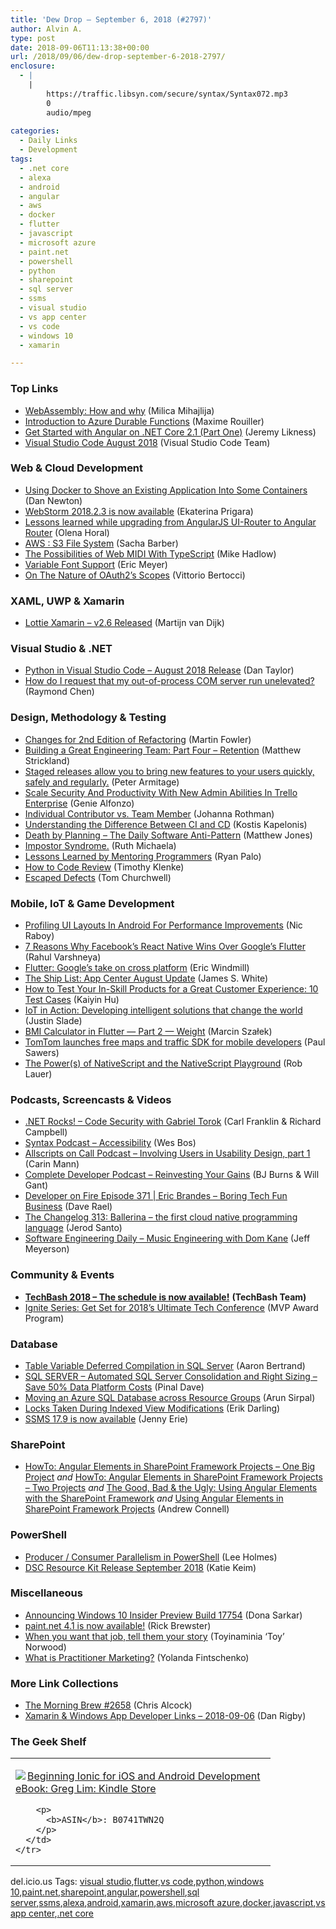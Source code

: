 ```yaml
---
title: 'Dew Drop – September 6, 2018 (#2797)'
author: Alvin A.
type: post
date: 2018-09-06T11:13:38+00:00
url: /2018/09/06/dew-drop-september-6-2018-2797/
enclosure:
  - |
    |
        https://traffic.libsyn.com/secure/syntax/Syntax072.mp3
        0
        audio/mpeg
        
categories:
  - Daily Links
  - Development
tags:
  - .net core
  - alexa
  - android
  - angular
  - aws
  - docker
  - flutter
  - javascript
  - microsoft azure
  - paint.net
  - powershell
  - python
  - sharepoint
  - sql server
  - ssms
  - visual studio
  - vs app center
  - vs code
  - windows 10
  - xamarin

---
```

### <a name="top"></a>Top Links

  * <a href="https://blog.logrocket.com/webassembly-how-and-why-559b7f96cd71" target="_blank">WebAssembly: How and why</a> (Milica Mihajlija)
  * <a href="https://blogs.msdn.microsoft.com/dotnet/2018/09/05/introduction-to-azure-durable-functions/" target="_blank">Introduction to Azure Durable Functions</a> (Maxime Rouiller)
  * <a href="https://blog.jeremylikness.com/get-started-with-angular-on-net-core-2-1-part-one-2effcfe8fae9?source=rss----f5c09f3c73f4---4" target="_blank">Get Started with Angular on .NET Core 2.1 (Part One)</a> (Jeremy Likness)
  * <a href="http://code.visualstudio.com/updates/v1_27" target="_blank">Visual Studio Code August 2018</a> (Visual Studio Code Team)



### <a name="web"></a>Web & Cloud Development

  * <a href="https://dzone.com/articles/using-docker-to-shove-an-existing-application-into?utm_medium=feed&utm_source=feedpress.me&utm_campaign=Feed%3A+dzone%2Fcloud" target="_blank">Using Docker to Shove an Existing Application Into Some Containers</a> (Dan Newton)
  * <a href="https://blog.jetbrains.com/webstorm/2018/09/webstorm-2018-2-3/" target="_blank">WebStorm 2018.2.3 is now available</a> (Ekaterina Prigara)
  * <a href="https://blog.angularindepth.com/lessons-learned-while-upgrading-from-angularjs-ui-router-to-angular-router-13c7cb76938c?source=rss----e5ed704095b---4" target="_blank">Lessons learned while upgrading from AngularJS UI-Router to Angular Router</a> (Olena Horal)
  * <a href="https://sachabarbs.wordpress.com/2018/09/05/aws-s3-file-system/" target="_blank">AWS : S3 File System</a> (Sacha Barber)
  * <a href="http://feedproxy.google.com/~r/CodeRant/~3/sm5bhxcR8O0/the-possibilities-of-web-midi-with.html" target="_blank">The Possibilities of Web MIDI With TypeScript</a> (Mike Hadlow)
  * <a href="https://meyerweb.com/eric/thoughts/2018/09/05/variable-font-support/" target="_blank">Variable Font Support</a> (Eric Meyer)
  * <a href="https://auth0.com/blog/on-the-nature-of-oauth2-scopes/" target="_blank">On The Nature of OAuth2’s Scopes</a> (Vittorio Bertocci)



### <a name="silverlight"></a>XAML, UWP & Xamarin

  * <a href="https://github.com/martijn00/LottieXamarin" target="_blank">Lottie Xamarin &#8211; v2.6 Released</a> (Martijn van Dijk)



### <a name="dotnet"></a>Visual Studio & .NET

  * <a href="https://blogs.msdn.microsoft.com/pythonengineering/2018/09/05/python-in-visual-studio-code-august-2018-release/" target="_blank">Python in Visual Studio Code – August 2018 Release</a> (Dan Taylor)
  * <a href="https://blogs.msdn.microsoft.com/oldnewthing/20180905-00/?p=99655" target="_blank">How do I request that my out-of-process COM server run unelevated?</a> (Raymond Chen)



### <a name="design"></a>Design, Methodology & Testing

  * <a href="https://martinfowler.com/articles/refactoring-2nd-changes.html" target="_blank">Changes for 2nd Edition of Refactoring</a> (Martin Fowler)
  * <a href="https://www.bignerdranch.com/blog/building-a-great-engineering-team-part-four-retention/" target="_blank">Building a Great Engineering Team: Part Four &#8211; Retention</a> (Matthew Strickland)
  * <a href="http://feedproxy.google.com/~r/blogspot/hsDu/~3/lvWkzeCeHgo/staged-releases-allow-you-to-bring-new.html" target="_blank">Staged releases allow you to bring new features to your users quickly, safely and regularly.</a> (Peter Armitage)
  * <a href="https://blog.trello.com/new-admin-abilities-trello-enterprise" target="_blank">Scale Security And Productivity With New Admin Abilities In Trello Enterprise</a> (Genie Alfonzo)
  * <a href="http://feedproxy.google.com/~r/ManagingProductDevelopment/~3/K142hBT6Tcs/" target="_blank">Individual Contributor vs. Team Member</a> (Johanna Rothman)
  * <a href="https://thenewstack.io/understanding-the-difference-between-ci-and-cd/" target="_blank">Understanding the Difference Between CI and CD</a> (Kostis Kapelonis)
  * <a href="http://feedproxy.google.com/~r/ExceptionNotFound/~3/4ZSPONEiIKI/" target="_blank">Death by Planning &#8211; The Daily Software Anti-Pattern</a> (Matthew Jones)
  * <a href="https://dev.to/ruthmichaela/impostor-syndrome-ig4" target="_blank">Impostor Syndrome.</a> (Ruth Michaela)
  * <a href="https://simpleprogrammer.com/lessons-learned-mentoring-programmers/" target="_blank">Lessons Learned by Mentoring Programmers</a> (Ryan Palo)
  * <a href="http://feedproxy.google.com/~r/geekswithblogs/~3/X_H_B09viUU/how-to-code-review.aspx" target="_blank">How to Code Review</a> (Timothy Klenke)
  * <a href="http://feedproxy.google.com/~r/LeadingAgile/~3/buJZGfKXSdA/" target="_blank">Escaped Defects</a> (Tom Churchwell)



### <a name="mobile"></a>Mobile, IoT & Game Development

  * <a href="https://www.thepolyglotdeveloper.com/2018/09/profiling-ui-layouts-android-performance-improvements/" target="_blank">Profiling UI Layouts In Android For Performance Improvements</a> (Nic Raboy)
  * <a href="https://dzone.com/articles/7-reasons-why-facebooks-react-native-wins-over-goo?utm_medium=feed&utm_source=feedpress.me&utm_campaign=Feed%3A+dzone%2Fwebdev" target="_blank">7 Reasons Why Facebook&#8217;s React Native Wins Over Google&#8217;s Flutter</a> (Rahul Varshneya)
  * <a href="https://css-tricks.com/flutter-googles-take-on-cross-platform/" target="_blank">Flutter: Google’s take on cross platform</a> (Eric Windmill)
  * <a href="https://blogs.msdn.microsoft.com/vsappcenter/the-ship-list-app-center-august-update/" target="_blank">The Ship List: App Center August Update</a> (James S. White)
  * <a href="https://developer.amazon.com/blogs/alexa/post/a76e7b27-371d-493a-854e-96dd12f38fbc/10-ways-to-test-your-in-skill-products-for-a-great-customer-experience" target="_blank">How to Test Your In-Skill Products for a Great Customer Experience: 10 Test Cases</a> (Kaiyin Hu)
  * <a href="https://blogs.windows.com/blog/2018/09/05/iot-in-action-developing-intelligent-solutions-that-change-the-world/?WT.mc_id=DX_MVP4025064" target="_blank">IoT in Action: Developing intelligent solutions that change the world</a> (Justin Slade)
  * <a href="https://medium.com/flutter-community/bmi-calculator-in-flutter-part-2-weight-aac4c6feaee8?source=rss----86fb29d7cc6a---4" target="_blank">BMI Calculator in Flutter — Part 2 — Weight</a> (Marcin Szałek)
  * <a href="http://feedproxy.google.com/~r/venturebeat/SZYF/~3/F1BiLuzaYBs/" target="_blank">TomTom launches free maps and traffic SDK for mobile developers</a> (Paul Sawers)
  * <a href="https://www.nativescript.org/blog/the-powers-of-nativescript-and-the-nativescript-playground" target="_blank">The Power(s) of NativeScript and the NativeScript Playground</a> (Rob Lauer)



### <a name="podcasts"></a>Podcasts, Screencasts & Videos

  * <a href="http://www.dotnetrocks.com/default.aspx?ShowNum=1578" target="_blank">.NET Rocks! &#8211; Code Security with Gabriel Torok</a> (Carl Franklin & Richard Campbell)
  * <a href="https://traffic.libsyn.com/secure/syntax/Syntax072.mp3" target="_blank">Syntax Podcast &#8211; Accessibility</a> (Wes Bos)
  * <a href="http://podcast.allscripts.com/e/involving-users-in-usability-design-part-1/" target="_blank">Allscripts on Call Podcast &#8211; Involving Users in Usability Design, part 1</a> (Carin Mann)
  * <a href="https://completedeveloperpodcast.com/episode-160/?utm_source=rss&utm_medium=rss&utm_campaign=episode-160" target="_blank">Complete Developer Podcast &#8211; Reinvesting Your Gains</a> (BJ Burns & Will Gant)
  * <a href="http://developeronfire.com/podcast/episode-371-eric-brandes-boring-tech-fun-business" target="_blank">Developer on Fire Episode 371 | Eric Brandes &#8211; Boring Tech Fun Business</a> (Dave Rael)
  * <a href="https://changelog.com/podcast/313" target="_blank">The Changelog 313: Ballerina – the first cloud native programming language</a> (Jerod Santo)
  * <a href="https://softwareengineeringdaily.com/2018/09/06/music-engineering-with-dom-kane/" target="_blank">Software Engineering Daily &#8211; Music Engineering with Dom Kane</a> (Jeff Meyerson)



### <a name="events"></a>Community & Events

  * <a href="https://techbash.com/schedule" target="_blank"><strong>TechBash 2018 &#8211; The schedule is now available!</strong></a> **(TechBash Team)**
  * <a href="https://blogs.msdn.microsoft.com/mvpawardprogram/2018/09/05/ignite-series-intro-2018/" target="_blank">Ignite Series: Get Set for 2018’s Ultimate Tech Conference</a> (MVP Award Program)



### <a name="sql"></a>Database

  * <a href="http://feedproxy.google.com/~r/MSSQLTips-LatestSqlServerTips/~3/KdgoWjzYwHw/tip.asp" target="_blank">Table Variable Deferred Compilation in SQL Server</a> (Aaron Bertrand)
  * <a href="https://blog.sqlauthority.com/2018/09/06/sql-server-automated-sql-server-consolidation-and-right-sizing-save-50-data-platform-costs/" target="_blank">SQL SERVER – Automated SQL Server Consolidation and Right Sizing – Save 50% Data Platform Costs</a> (Pinal Dave)
  * <a href="https://blobeater.blog/2018/09/05/moving-an-azure-sql-database-across-resource-groups/" target="_blank">Moving an Azure SQL Database across Resource Groups</a> (Arun Sirpal)
  * <a href="http://feedproxy.google.com/~r/BrentOzar-SqlServerDba/~3/Y9o5IW6wxg0/" target="_blank">Locks Taken During Indexed View Modifications</a> (Erik Darling)
  * <a href="https://cloudblogs.microsoft.com/sqlserver/2018/09/05/ssms-17-9-is-now-available/" target="_blank">SSMS 17.9 is now available</a> (Jenny Erie)



### <a name="sp"></a>SharePoint

  * <a href="http://feedproxy.google.com/~r/AndrewConnell/~3/oQoYDIEQj0w/howto-angular-elements-in-sharepoint-framework-projects-one-big-project" target="_blank">HowTo: Angular Elements in SharePoint Framework Projects &#8211; One Big Project</a> _and_ <a href="http://feedproxy.google.com/~r/AndrewConnell/~3/pDYLCCZWngo/howto-angular-elements-in-sharepoint-framework-projects-two-projects" target="_blank">HowTo: Angular Elements in SharePoint Framework Projects &#8211; Two Projects</a> _and_ <a href="http://feedproxy.google.com/~r/AndrewConnell/~3/nNtPQ_KaNkw/the-good-bad-the-ugly-using-angular-elements-with-the-sharepoint-framework" target="_blank">The Good, Bad & the Ugly: Using Angular Elements with the SharePoint Framework</a> _and_ <a href="http://feedproxy.google.com/~r/AndrewConnell/~3/iR5gxmPF5ZU/using-angular-elements-in-sharepoint-framework-projects" target="_blank">Using Angular Elements in SharePoint Framework Projects</a> (Andrew Connell)



### <a name="ps"></a>PowerShell

  * <a href="http://www.leeholmes.com/blog/2018/09/05/producer-consumer-parallelism-in-powershell/" target="_blank">Producer / Consumer Parallelism in PowerShell</a> (Lee Holmes)
  * <a href="https://blogs.msdn.microsoft.com/powershell/2018/09/05/dsc-resource-kit-release-september-2018/" target="_blank">DSC Resource Kit Release September 2018</a> (Katie Keim)



### <a name="misc"></a>Miscellaneous

  * <a href="http://blogs.windows.com/windowsexperience/2018/09/05/announcing-windows-10-insider-preview-build-17754/?WT.mc_id=DX_MVP4025064" target="_blank">Announcing Windows 10 Insider Preview Build 17754</a> (Dona Sarkar)
  * <a href="https://blog.getpaint.net/2018/09/05/paint-net-4-1-is-now-available/" target="_blank">paint.net 4.1 is now available!</a> (Rick Brewster)
  * <a href="https://news.microsoft.com/life/storytelling_resume/" target="_blank">When you want that job, tell them your story</a> (Toyinaminia &#8216;Toy&#8217; Norwood)
  * <a href="https://developermedia.com/what-is-practitioner-marketing/" target="_blank">What is Practitioner Marketing?</a> (Yolanda Fintschenko)



### <a name="links"></a>More Link Collections

  * <a href="http://feedproxy.google.com/~r/ReflectivePerspective/~3/hLDkVb0ke5w/" target="_blank">The Morning Brew #2658</a> (Chris Alcock)
  * <a href="https://links.danrigby.com/2018/09/app-developer-links-2018-09-06/" target="_blank">Xamarin & Windows App Developer Links &#8211; 2018-09-06</a> (Dan Rigby)



### <a name="shelf"></a>The Geek Shelf

<div class="wlWriterEditableSmartContent" id="scid:7dc1bd33-94bd-46fd-a20b-0131235bcd47:9f368d3a-45e9-41fd-bbbf-97919210360e" style="margin: 0px; padding: 0px; float: none; display: inline;">
  <table cellspacing="0" cellpadding="2" width="400" border="0" unselectable="on">
    <tr>
      <td valign="top" width="400">
        <p>
          <a title="Beginning Ionic for iOS and Android Development eBook: Greg Lim: Kindle Store" href="https://www.amazon.com/exec/obidos/ASIN/B0741TWN2Q/amavin-20"><img data-recalc-dims="1" decoding="async" src="https://i0.wp.com/images-na.ssl-images-amazon.com/images/I/413e4JVYE7L._AC_US218_.jpg?w=660&#038;ssl=1" border="0" align="left" style="float:left" />Beginning Ionic for iOS and Android Development eBook: Greg Lim: Kindle Store</a>
        </p>
        
        <p>
          <b>ASIN</b>: B0741TWN2Q
        </p>
      </td>
    </tr>
  </table>
</div>



<div class="wlWriterEditableSmartContent" id="scid:77ECF5F8-D252-44F5-B4EB-D463C5396A79:d3e2de6c-3c72-440e-8b88-18bd3675e699" style="margin: 0px; padding: 0px; float: none; display: inline;">
  del.icio.us Tags: <a href="http://del.icio.us/popular/visual+studio" rel="tag">visual studio</a>,<a href="http://del.icio.us/popular/flutter" rel="tag">flutter</a>,<a href="http://del.icio.us/popular/vs+code" rel="tag">vs code</a>,<a href="http://del.icio.us/popular/python" rel="tag">python</a>,<a href="http://del.icio.us/popular/windows+10" rel="tag">windows 10</a>,<a href="http://del.icio.us/popular/paint.net" rel="tag">paint.net</a>,<a href="http://del.icio.us/popular/sharepoint" rel="tag">sharepoint</a>,<a href="http://del.icio.us/popular/angular" rel="tag">angular</a>,<a href="http://del.icio.us/popular/powershell" rel="tag">powershell</a>,<a href="http://del.icio.us/popular/sql+server" rel="tag">sql server</a>,<a href="http://del.icio.us/popular/ssms" rel="tag">ssms</a>,<a href="http://del.icio.us/popular/alexa" rel="tag">alexa</a>,<a href="http://del.icio.us/popular/android" rel="tag">android</a>,<a href="http://del.icio.us/popular/xamarin" rel="tag">xamarin</a>,<a href="http://del.icio.us/popular/aws" rel="tag">aws</a>,<a href="http://del.icio.us/popular/microsoft+azure" rel="tag">microsoft azure</a>,<a href="http://del.icio.us/popular/docker" rel="tag">docker</a>,<a href="http://del.icio.us/popular/javascript" rel="tag">javascript</a>,<a href="http://del.icio.us/popular/vs+app+center" rel="tag">vs app center</a>,<a href="http://del.icio.us/popular/.net+core" rel="tag">.net core</a>
</div>